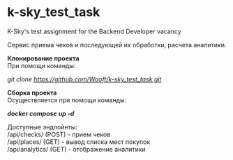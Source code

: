 # k-sky_test_task
K-Sky's test assignment for the Backend Developer vacancy

Сервис приема чеков и последующей их обработки, расчета аналитики. 


**Клонирование проекта**  
При помощи команды:  

*git clone https://github.com/Wooft/k-sky_test_task.git*

**Сборка проекта**  
Осуществляется при помощи команды:

***docker compose up -d***

Доступные эндпойнты:  
/api/checks/ (POST) - прием чеков  
/api/places/ (GET) - вывод списка мест покупок  
/api/analytics/ (GET) - отображение аналитики
